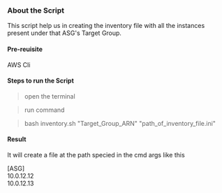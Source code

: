 ### About the Script

This script help us in creating the inventory file with all the instances present under that ASG's Target Group.

#### Pre-reuisite
AWS Cli 

#### Steps to run the Script

> open the terminal

> run command

> bash inventory.sh "Target_Group_ARN" "path_of_inventory_file.ini"


#### Result
It will create a file at the path specied in the cmd args like this

[ASG]</br>
10.0.12.12</br>
10.0.12.13</br>
